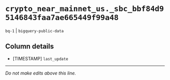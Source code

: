 # `crypto_near_mainnet_us._sbc_bbf84d95146843faa7ae665449f99a48`
`bq-1` | `bigquery-public-data`

## Column details
* [TIMESTAMP] `last_update`

-------------------------------------------------------------------------------
*Do not make edits above this line.*

